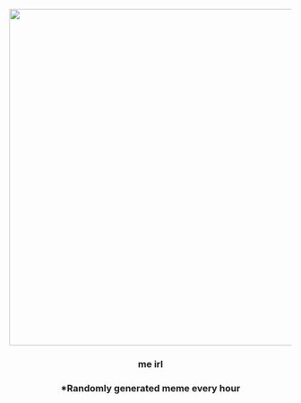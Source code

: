 <p align="center">
        <img src="https://i.redd.it/beyqt9i1ghd41.jpg" width="600" height="600">
        </p>
        <h3 align="center">me irl</h3>
        <h3 align="center">*Randomly generated meme every hour</h3>
    